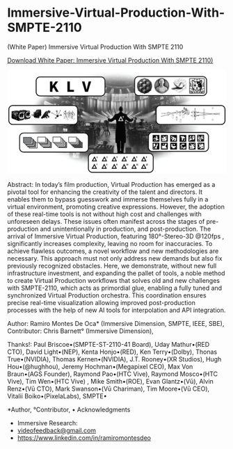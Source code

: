 # Immersive-Virtual-Production-With-SMPTE-2110
(White Paper) Immersive Virtual Production With SMPTE 2110

[Download White Paper: Immersive Virtual Production With SMPTE 2110)](https://github.com/videofeedback/Immersive-Virtual-Production-With-SMPTE-2110/blob/main/Immersive_Virtual_Production_with_SMPTE-2110_R_v1_2024_097_1600_v1.pdf)

[![](https://github.com/videofeedback/Immersive-Virtual-Production-With-SMPTE-2110/blob/main/images/Orchestrated_Metadata_Syncronization_with_SMPTE_2110-41_42.png)](https://github.com/videofeedback/Immersive-Virtual-Production-With-SMPTE-2110/blob/main/images/Orchestrated_Metadata_Syncronization_with_SMPTE_2110-41_42.png)




Abstract: In today’s film production, Virtual Production has emerged as a pivotal tool for enhancing the creativity of the talent and directors. It enables them to bypass guesswork and immerse themselves fully in a virtual environment, promoting creative expressions. However, the adoption of these real-time tools is not without high cost and challenges with unforeseen delays. These issues often manifest across the stages of pre-production and unintentionally in production, and post-production. The arrival of Immersive Virtual Production, featuring 180°-Stereo-3D @120fps , significantly increases complexity, leaving no room for inaccuracies. To achieve flawless outcomes, a novel workflow and new methodologies are necessary. This approach must not only address new demands but also fix previously recognized obstacles. Here, we demonstrate, without new full infrastructure investment, and expanding the pallet of tools, a noble method to create Virtual Production workflows that solves old and new challenges with SMPTE-2110, which acts as primordial glue, enabling a fully tuned and synchronized Virtual Production orchestra. This coordination ensures precise real-time visualization allowing improved post-production processes with the help of new AI tools for interpolation and API integration.

Author: Ramiro Montes De Oca* (Immersive Dimension, SMPTE, IEEE, SBE),
Contributor: Chris Barnett° (Immersive Dimension),

Thanks!:
Paul Briscoe•(SMPTE-ST-2110-41 Board), Uday Mathur•(RED CTO), David Light•(NEP),
Kenta Honjo•(RED), Ken Terry•(Dolby), Thonas True•(NVIDIA), Thomas Kernen•(NVIDIA),
J.T. Rooney•(XR Studios), Hugh Hou•(@hughhou), Jeremy Hochman•(Megapixel CEO),
Max Von Braun•(AGS Founder), Raymond Pao•(HTC Vive), Raymond Mosco•(HTC Vive),
Tim Wen•(HTC Vive) , Mike Smith•(ROE), Evan Glantz•(Vū), Alvin Renz•(Vū CTO),
Mark Swanson•(Vū Chariman), Tim Moore•(Vū CEO), Vitalii Boiko•(PixelaLabs), SMPTE•

*Author, °Contributor, • Acknowledgments
* Immersive Research:
* videofeedback@gmail.com
* https://www.linkedin.com/in/ramiromontesdeo



